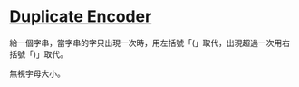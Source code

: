 # [Duplicate Encoder](http://www.codewars.com/kata/duplicate-encoder/)

給一個字串，當字串的字只出現一次時，用左括號「(」取代，出現超過一次用右括號「)」取代。

無視字母大小。
